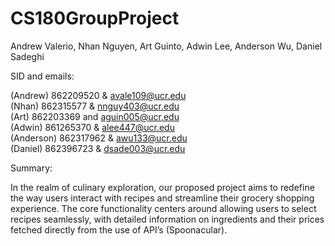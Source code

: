# CS180GroupProject

Andrew Valerio, Nhan Nguyen, Art Guinto, Adwin Lee, Anderson Wu, Daniel Sadeghi

SID and emails:

(Andrew) 862209520 & avale109@ucr.edu  
(Nhan) 862315577 & nnguy403@ucr.edu  
(Art) 862203369 and aguin005@ucr.edu  
(Adwin) 861265370 & alee447@ucr.edu  
(Anderson) 862317962 & awu133@ucr.edu  
(Daniel) 862396723 & dsade003@ucr.edu

Summary:

In the realm of culinary exploration, our proposed project aims to redefine the way users interact with recipes and streamline their grocery shopping experience. The core functionality centers around allowing users to select recipes seamlessly, with detailed information on ingredients and their prices fetched directly from the use of API’s (Spoonacular).
